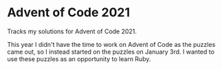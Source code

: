 # Advent of Code 2021
Tracks my solutions for Advent of Code 2021.

This year I didn't have the time to work on Advent of Code as the puzzles came out, so I instead started on the puzzles on January 3rd. I wanted to use these puzzles as an opportunity to learn Ruby.
